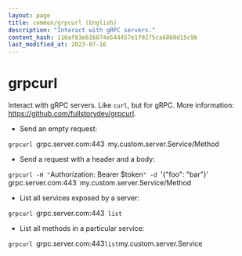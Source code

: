 ```yaml
---
layout: page
title: common/grpcurl (English)
description: "Interact with gRPC servers."
content_hash: 116af83e616874e544457e1f0275ca6860d15c9b
last_modified_at: 2023-07-16
---
```

# grpcurl

Interact with gRPC servers.
Like `curl`, but for gRPC.
More information: <https://github.com/fullstorydev/grpcurl>.

- Send an empty request:

`grpcurl `<span class="tldr-var badge badge-pill bg-dark-lm bg-white-dm text-white-lm text-dark-dm font-weight-bold">grpc.server.com:443</span>` `<span class="tldr-var badge badge-pill bg-dark-lm bg-white-dm text-white-lm text-dark-dm font-weight-bold">my.custom.server.Service/Method</span>

- Send a request with a header and a body:

`grpcurl -H "`<span class="tldr-var badge badge-pill bg-dark-lm bg-white-dm text-white-lm text-dark-dm font-weight-bold">Authorization: Bearer $token</span>`" -d `<span class="tldr-var badge badge-pill bg-dark-lm bg-white-dm text-white-lm text-dark-dm font-weight-bold">'{"foo": "bar"}'</span>` `<span class="tldr-var badge badge-pill bg-dark-lm bg-white-dm text-white-lm text-dark-dm font-weight-bold">grpc.server.com:443</span>` `<span class="tldr-var badge badge-pill bg-dark-lm bg-white-dm text-white-lm text-dark-dm font-weight-bold">my.custom.server.Service/Method</span>

- List all services exposed by a server:

`grpcurl `<span class="tldr-var badge badge-pill bg-dark-lm bg-white-dm text-white-lm text-dark-dm font-weight-bold">grpc.server.com:443</span>` list`

- List all methods in a particular service:

`grpcurl `<span class="tldr-var badge badge-pill bg-dark-lm bg-white-dm text-white-lm text-dark-dm font-weight-bold">grpc.server.com:443</span>` list `<span class="tldr-var badge badge-pill bg-dark-lm bg-white-dm text-white-lm text-dark-dm font-weight-bold">my.custom.server.Service</span>
